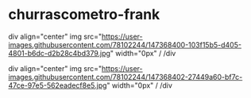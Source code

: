 # churrascometro-frank

div align="center"
img src="https://user-images.githubusercontent.com/78102244/147368400-103f15b5-d405-4801-b6dc-d2b28c4bd379.jpg" width="0px" /
/div


div align="center"
img src="https://user-images.githubusercontent.com/78102244/147368402-27449a60-bf7c-47ce-97e5-562eadecf8e5.jpg" width="0px" /
/div

